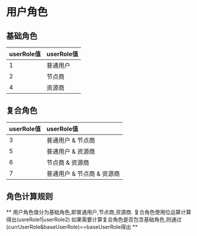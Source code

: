 # 用户角色

## 基础角色
| **userRole值** | **userRole值** |
| :--- | :--- |
| 1 | 普通用户 |
| 2 | 节点商 |
| 4 | 资源商 |

## 复合角色
| **userRole值** | **userRole值** |
| :--- | :--- |
| 3 | 普通用户 & 节点商 |
| 5 | 普通用户 & 资源商 |
| 6 | 节点商 & 资源商 |
| 7 | 普通用户 & 节点商 & 资源商 |


## 角色计算规则

** 用户角色值分为基础角色,即普通用户,节点商,资源商. 复合角色使用位运算计算得出(usreRole1|userRole2)
如果需要计算复合角色是否包含基础角色,则通过(currUserRole&baseUserRole)==baseUserRole得出 **